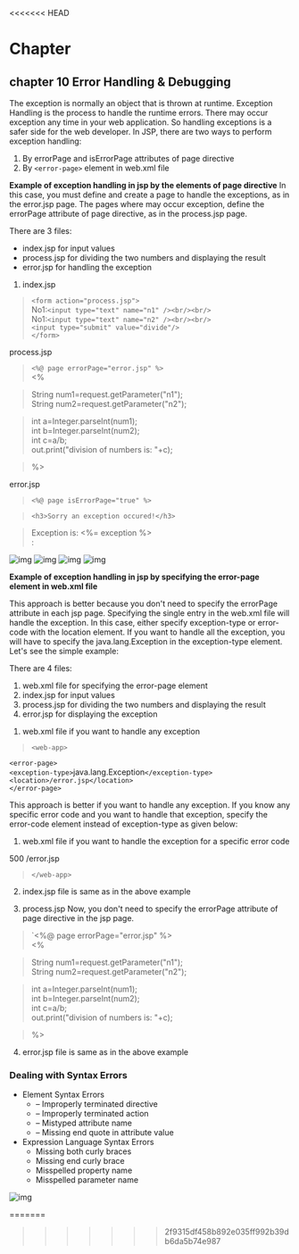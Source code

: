 <<<<<<< HEAD
# Chapter
  ## chapter 10 Error Handling & Debugging

The exception is normally an object that is thrown at runtime. Exception Handling is the process to handle the runtime errors. There may occur exception any time in your web application. So handling exceptions is a safer side for the web developer. In JSP, there are two ways to perform exception handling:

1. By errorPage and isErrorPage attributes of page directive
2. By `<error-page>` element in web.xml file  

**Example of exception handling in jsp by the elements of page directive**
In this case, you must define and create a page to handle the exceptions, as in the error.jsp page. The pages where may occur exception, define the errorPage attribute of page directive, as in the process.jsp page.

There are 3 files:

* index.jsp for input values
* process.jsp for dividing the two numbers and displaying the result
* error.jsp for handling the exception


1. index.jsp    
> `<form action="process.jsp"> `      
 No1:`<input type="text" name="n1" /><br/><br/> `   
 No1:`<input type="text" name="n2" /><br/><br/>`    
 `<input type="submit" value="divide"/>`    
 `</form>  `  




process.jsp

> `<%@ page errorPage="error.jsp" %> `   
 > <%  
  
 >String num1=request.getParameter("n1");  
 String num2=request.getParameter("n2");  
  
 >int a=Integer.parseInt(num1);  
 int b=Integer.parseInt(num2);  
 int c=a/b;  
 out.print("division of numbers is: "+c);  
  
>%>  

error.jsp

> `<%@ page isErrorPage="true" %>`  
  
> `<h3>Sorry an exception occured!</h3> ` 
  
 >Exception is: <%= exception %>  
:


![img](https://static.javatpoint.com/images/jsp/ex1.jpg)
![img](https://static.javatpoint.com/images/jsp/ex2.jpg)
![img](https://static.javatpoint.com/images/jsp/ex3.jpg)
![img](https://static.javatpoint.com/images/jsp/ex4.jpg)




**Example of exception handling in jsp by specifying the error-page element in web.xml file**  

This approach is better because you don't need to specify the errorPage attribute in each jsp page. Specifying the single entry in the web.xml file will handle the exception. In this case, either specify exception-type or error-code with the location element. If you want to handle all the exception, you will have to specify the java.lang.Exception in the exception-type element. Let's see the simple example:

There are 4 files:

1. web.xml file for specifying the error-page element
2. index.jsp for input values
3. process.jsp for dividing the two numbers and displaying the result
4. error.jsp for displaying the exception

1) web.xml file if you want to handle any exception

> `<web-app> `     
  
   `<error-page>`    
  `<exception-type>`java.lang.Exception`</exception-type>`    
  `<location>/error.jsp</location> `   
  `</error-page>`  
   

</web-app>  

This approach is better if you want to handle any exception. If you know any specific error code and you want to handle that exception, specify the error-code element instead of exception-type as given below:

1) web.xml file if you want to handle the exception for a specific error code
<web-app>  
  
 <error-page>  
  <error-code>500</error-code>  
  <location>/error.jsp</location>  
  </error-page>  
  
>`</web-app> `   



2) index.jsp file is same as in the above example  

3) process.jsp
Now, you don't need to specify the errorPage attribute of page directive in the jsp page.


>`<%@ page errorPage="error.jsp" %>  
<%  
  
>String num1=request.getParameter("n1");  
>String num2=request.getParameter("n2");  
  
>int a=Integer.parseInt(num1);  
>int b=Integer.parseInt(num2);  
>int c=a/b;  
> out.print("division of numbers is: "+c);  
  
> %>  

4) error.jsp file is same as in the above example


### Dealing with Syntax Errors
*  Element Syntax Errors
   * – Improperly terminated directive
   * – Improperly terminated action
   * – Mistyped attribute name
   * – Missing end quote in attribute value
* Expression Language Syntax Errors
   * Missing both curly braces
   * Missing end curly brace
   * Misspelled property name
   * Misspelled parameter name


![img](https://www.guru99.com/images/jsp/022916_0803_DebugJSPUsi7.png)


























=======
>>>>>>> 2f9315df458b892e035ff992b39db6da5b74e987
